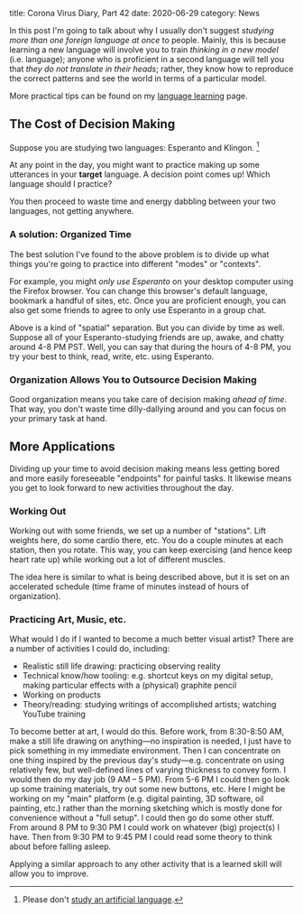 title: Corona Virus Diary, Part 42
date: 2020-06-29
category: News

In this post I'm going to talk about why I usually don't suggest
*studying more than one foreign language at once* to people. Mainly,
this is because learning a new language will involve you to train
*thinking in a new model* (i.e. language); anyone who is proficient in
a second language will tell you that *they do not translate in their
heads*; rather, they know how to reproduce the correct patterns and
see the world in terms of a particular model.

More practical tips can be found on my [language
learning](https://captainalan.github.io/language-and-linguistics/learning.html) page.

The Cost of Decision Making
---------------------------

Suppose you are studying two languages: Esperanto and Klingon. [^1]

At any point in the day, you might want to practice making up some
utterances in your **target** language. A decision point comes up!
Which language should I practice?

You then proceed to waste time and energy dabbling between your two
languages, not getting anywhere.

### A solution: Organized Time

The best solution I've found to the above problem is to divide up what
things you're going to practice into different "modes" or "contexts".

For example, you might *only use Esperanto* on your desktop computer
using the Firefox browser. You can change this browser's default
language, bookmark a handful of sites, etc. Once you are proficient
enough, you can also get some friends to agree to only use Esperanto
in a group chat.

Above is a kind of "spatial" separation. But you can divide by time as well.
Suppose all of your Esperanto-studying friends are up, awake, and
chatty around 4-8 PM PST. Well, you can say that during the hours of
4-8 PM, you try your best to think, read, write, etc. using Esperanto.

### Organization Allows You to Outsource Decision Making

Good organization means you take care of decision making *ahead of
time*. That way, you don't waste time dilly-dallying around and you
can focus on your primary task at hand.


More Applications
-----------------

Dividing up your time to avoid decision making means less getting
bored and more easily foreseeable "endpoints" for painful tasks. It
likewise means you get to look forward to new activities throughout
the day.

### Working Out

Working out with some friends, we set up a number of "stations". Lift
weights here, do some cardio there, etc. You do a couple minutes at
each station, then you rotate. This way, you can keep exercising (and
hence keep heart rate up) while working out a lot of different
muscles.

The idea here is similar to what is being described above, but it is
set on an accelerated schedule (time frame of minutes instead of hours
of organization).

### Practicing Art, Music, etc.

What would I do if I wanted to become a much better visual artist?
There are a number of activities I could do, including:

- Realistic still life drawing: practicing observing reality
- Technical know/how tooling: e.g. shortcut keys on my digital setup,
  making particular effects with a (physical) graphite pencil
- Working on products
- Theory/reading: studying writings of accomplished artists; watching
  YouTube training

To become better at art, I would do this. Before work, from 8:30-8:50
AM, make a still life drawing on anything&mdash;no inspiration is
needed, I just have to pick something in my immediate environment.
Then I can concentrate on one thing inspired by the previous day's
study&mdash;e.g. concentrate on using relatively few, but well-defined
lines of varying thickness to convey form. I would then do my day job
(9 AM &ndash; 5 PM). From 5-6 PM I could then go look up some training
materials, try out some new buttons, etc. Here I might be working on
my "main" platform (e.g. digital painting, 3D software, oil painting,
etc.) rather than the morning sketching which is mostly done for
convenience without a "full setup". I could then go do some other
stuff. From around 8 PM to 9:30 PM I could work on whatever (big)
project(s) I have. Then from 9:30 PM to 9:45 PM I could read some
theory to think about before falling asleep.

Applying a similar approach to any other activity that is a learned
skill will allow you to improve.


[^1]: Please don't [study an artificial language](https://captainalan.github.io/language-and-linguistics/essays/constructed.html).
